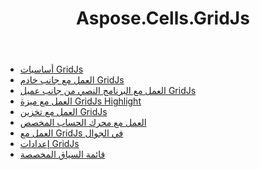 ﻿---
title: Aspose.Cells.GridJs
type: docs
weight: 270
url: /ar/net/aspose-cells-gridjs/
---
- [أساسيات GridJs](/cells/ar/net/aspose-cells-gridjs/basics/)
- [العمل مع جانب خادم GridJs](/cells/ar/net/aspose-cells-gridjs/server/)
- [العمل مع البرنامج النصي من جانب عميل GridJs](/cells/ar/net/aspose-cells-gridjs/client/)
- [العمل مع ميزة GridJs Highlight](/cells/ar/net/aspose-cells-gridjs/highlight/)
- [العمل مع تخزين GridJs](/cells/ar/net/aspose-cells-gridjs/storage/)
- [العمل مع محرك الحساب المخصص](/cells/ar/net/aspose-cells-gridjs/customcalculation/)
- [العمل مع GridJs في الجوال](/cells/ar/net/aspose-cells-gridjs/mobile/)
- [إعدادات GridJs](/cells/ar/net/aspose-cells-gridjs/settings/)
- [قائمة السياق المخصصة](/cells/ar/net/aspose-cells-gridjs/custommenu/)
